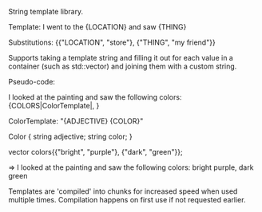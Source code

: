 String template library.

Template: I went to the {LOCATION} and saw {THING}

Substitutions: {{"LOCATION", "store"}, {"THING", "my friend"}}

Supports taking a template string and filling it out for each value in a container (such as std::vector) and joining them
with a custom string.

Pseudo-code:

I looked at the painting and saw the following colors: {COLORS|ColorTemplate|, }

ColorTemplate: "{ADJECTIVE} {COLOR}"

Color {
  string adjective;
  string color;
}

vector<Color> colors{{"bright", "purple"}, {"dark", "green"}};

=> I looked at the painting and saw the following colors: bright purple, dark green

Templates are 'compiled' into chunks for increased speed when used multiple times.  Compilation happens on first use
if not requested earlier.
